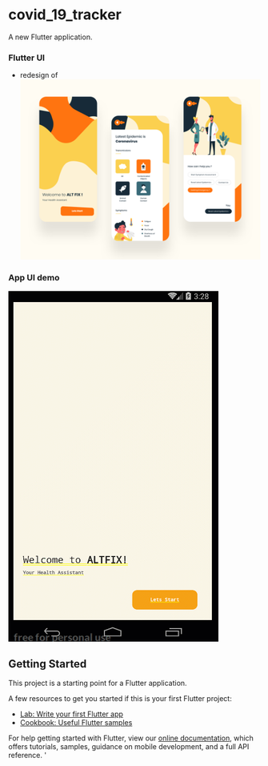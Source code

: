 # covid_19_tracker

A new Flutter application.

### Flutter UI
- redesign of
![altr covid app](assets/ui_designs/altfix.png)

### App UI demo
![covid-19 gif](assets/ui_designs/altfix-covid-19.gif)

## Getting Started

This project is a starting point for a Flutter application.

A few resources to get you started if this is your first Flutter project:

- [Lab: Write your first Flutter app](https://flutter.dev/docs/get-started/codelab)
- [Cookbook: Useful Flutter samples](https://flutter.dev/docs/cookbook)

For help getting started with Flutter, view our
[online documentation](https://flutter.dev/docs), which offers tutorials,
samples, guidance on mobile development, and a full API reference.
'
